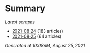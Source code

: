# Summary
*Latest scrapes*
* [2021-08-24](https://github.com/nuuuwan/news_lk/blob/data/news_lk.2021-08-24.json) (183 articles)
* [2021-08-25](https://github.com/nuuuwan/news_lk/blob/data/news_lk.2021-08-25.json) (64 articles)

*Generated at 10:08AM, August 25, 2021*